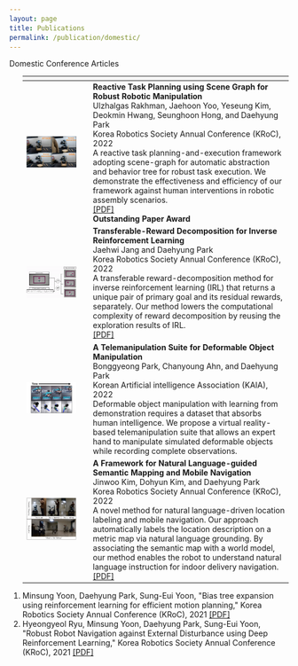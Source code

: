 ```yaml
---
layout: page
title: Publications
permalink: /publication/domestic/
---
```

<!--
If you want to change the style of the table, please look at the publication tag in _sass/_layout.scss.
-->

<!---------------- Publications --------------------->

<!------------------- Domestic Conference Articles --------------------->
<div class="publication">
<div class="pub-title"> Domestic Conference Articles </div>
 
  
<ol>
<table>
<colgroup>
<col width="25%" />
<col width="75%" />
</colgroup>
<thead>
<tr>
<th class="caption" colspan="2"></th>
</tr>
</thead>
<tbody>
<tr>
<td>
    <a href="/assets/research/kroc.png" data-lightbox="" >
      <img style="width: 85%" src="/assets/research/kroc.png">
      </a>
</td>
<td>
    <b>Reactive Task Planning using Scene Graph for Robust Robotic Manipulation</b><br>
    Ulzhalgas Rakhman, Jaehoon Yoo, Yeseung Kim, Deokmin Hwang, Seunghoon Hong, and Daehyung Park<br>
    Korea Robotics Society Annual Conference (KRoC), 2022<br>
    A reactive task planning-and-execution framework adopting scene-graph for automatic abstraction and behavior tree for robust task execution. We demonstrate the effectiveness and efficiency of our framework against human interventions in robotic assembly scenarios.<br>
    <a href="https://drive.google.com/file/d/1rB2iYe6hiF32Jk0QsSdUfEvtjFBLismg/view?usp=sharing" target="_blank">[PDF]</a><br> <b> Outstanding Paper Award</b>
</td>
</tr>

<tr>
<td>
    <a href="/assets/research/kroc_jjh.gif" data-lightbox="" >
      <img style="width: 85%" src="/assets/research/kroc_jjh.gif">
      </a>
</td>
<td>
    <b>Transferable-Reward Decomposition for Inverse Reinforcement Learning</b><br>
    Jaehwi Jang and Daehyung Park<br>
    Korea Robotics Society Annual Conference (KRoC), 2022<br>
    A transferable reward-decomposition method for inverse reinforcement learning (IRL) that returns a unique pair of primary goal and its residual rewards, separately. Our method lowers the computational complexity of reward decomposition by reusing the exploration results of IRL.<br>
    <a href="https://docs.google.com/document/d/180X1eGpMd9G-mStR0WC2GsC7DkBXBHnt/edit?usp=sharing&ouid=101070998616983496812&rtpof=true&sd=true" target="_blank">[PDF]</a><br>
</td>
</tr>

<tr>
<td>
    <a href="/assets/research/telemanipulation_suite.png" data-lightbox="" >
      <img style="width: 85%" src="/assets/research/telemanipulation_suite.png">
      </a>
</td>
<td>
    <b>A Telemanipulation Suite for Deformable Object Manipulation</b><br>
    Bonggyeong Park, Chanyoung Ahn, and Daehyung Park<br>
    Korean Artificial intelligence Association (KAIA), 2022<br>
    Deformable object manipulation with learning from demonstration requires a dataset that absorbs human intelligence. We propose a virtual reality-based telemanipulation suite that allows an expert hand to manipulate simulated deformable objects while recording complete observations.<br>
</td>
</tr>

<tr>
<td>
    <a href="/assets/research/experiment_image.png" data-lightbox="" >
      <img style="width: 85%" src="/assets/research/experiment_image.png">
      </a>
</td>
<td>
    <b>A Framework for Natural Language-guided Semantic Mapping and Mobile Navigation</b><br>
    Jinwoo Kim, Dohyun Kim, and Daehyung Park<br>
    Korea Robotics Society Annual Conference (KRoC), 2022<br>
    A novel method for natural language-driven location labeling and mobile navigation. Our approach automatically labels the location description on a    metric map via natural language grounding. By associating the semantic map with a world model, our method enables the robot to understand natural language instruction for indoor delivery navigation.<br>
    <a href="https://drive.google.com/file/d/1YVKc6KaI-ly0hvCYN9RjdaWNoQLbV1WN/view?usp=sharing" target="_blank">[PDF]</a><br>
</td>
</tr>
</tbody>
</table>

<div class="pub-item"><li>
Minsung Yoon, Daehyung Park, Sung-Eui Yoon, "Bias tree expansion using reinforcement learning for efficient motion planning," Korea Robotics Society Annual Conference (KRoC), 2021 <a href="https://www.google.com/url?q=https%3A%2F%2Fsgvr.kaist.ac.kr%2Fwp-content%2Fuploads%2F2021%2F06%2FRLRRT_MinsungYoon.pdf&sa=D&sntz=1&usg=AFQjCNHsEW4HewmzI_r8wXO1Bs1-5xbMrg" target="_blank">[PDF]</a>
</li></div>

<div class="pub-item"><li>
Hyeongyeol Ryu, Minsung Yoon, Daehyung Park, Sung-Eui Yoon, "Robust Robot Navigation against External Disturbance using Deep Reinforcement Learning," Korea Robotics Society Annual Conference (KRoC), 2021 <a href="https://www.google.com/url?q=https%3A%2F%2Fsgvr.kaist.ac.kr%2Fwp-content%2Fuploads%2F2021%2F06%2FRobust_Robot_Navigation_against_External_Disturbance_KRoC21.pdf&sa=D&sntz=1&usg=AFQjCNHxir5qxnnAHrvPaTzHdfWrtOpV4Q" target="_blank">[PDF]</a>
</li></div>

</ol>
</div>





